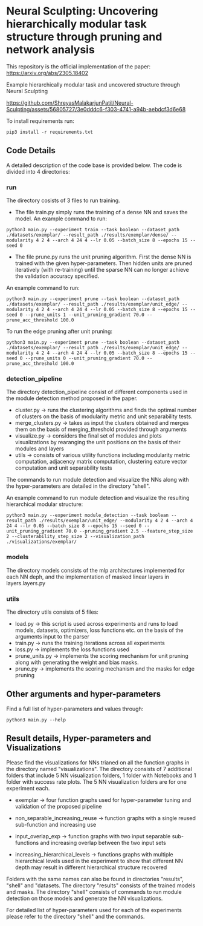 # Neural Sculpting: Uncovering hierarchically modular task structure through pruning and network analysis


This repository is the official implementation of the paper: https://arxiv.org/abs/2305.18402

Example hierarchically modular task and uncovered structure through Neural Sculpting




https://github.com/ShreyasMalakarjunPatil/Neural-Sculpting/assets/56805727/3e0dddc6-f303-4741-a94b-aebdcf3d6e68




To install requirements run:

```setup
pip3 install -r requirements.txt
```

## Code Details 

A detailed description of the code base is provided below. 
The code is divided into 4 directories:

### run

The directory cosists of 3 files to run training. 

* The file train.py simply runs the training of a dense NN and saves the model. 
An example command to run: 

```
python3 main.py --experiment train --task boolean --dataset_path ./datasets/exemplar/ --result_path ./results/exemplar/dense/ --modularity 4 2 4 --arch 4 24 4 --lr 0.05 --batch_size 8 --epochs 15 --seed 0 
```
* The file prune.py runs the unit pruning algorithm. First the dense NN is trained with the given hyper-parameters. Then hidden units are pruned iteratively (with re-training) until the sparse NN can no longer achieve the validation accuracy specified. 

An example command to run:
```
python3 main.py --experiment prune --task boolean --dataset_path ./datasets/exemplar/ --result_path ./results/exemplar/unit_edge/ --modularity 4 2 4 --arch 4 24 4 --lr 0.05 --batch_size 8 --epochs 15 --seed 0 --prune_units 1 --unit_pruning_gradient 70.0 --prune_acc_threshold 100.0
```
To run the edge pruning after unit pruning:
```
python3 main.py --experiment prune --task boolean --dataset_path ./datasets/exemplar/ --result_path ./results/exemplar/unit_edge/ --modularity 4 2 4 --arch 4 24 4 --lr 0.05 --batch_size 8 --epochs 15 --seed 0 --prune_units 0 --unit_pruning_gradient 70.0 --prune_acc_threshold 100.0
```
 
### detection_pipeline

The directory detection_pipeline consist of different components used in the module detection method proposed in the paper.

* cluster.py -> runs the clustering algorithms and finds the optimal number of clusters on the basis of modularity metric and unit separability tests.
* merge_clusters.py -> takes as input the clusters obtained and merges them on the basis of merging_threshold provided through arguments
* visualize.py -> considers the final set of modules and plots visualizations by rearanging the unit positions on the basis of their modules and layers
* utils -> consists of various utility functions including modularity metric computation, adjacency matrix computation, clustering eature vector computation and unit separability tests

The commands to run module detection and visualize the NNs along with the hyper-parameters are detailed in the directory "shell".

An example command to run module detection and visualize the resulting hierarchical modular structure: 
```
python3 main.py --experiment module_detection --task boolean --result_path ./results/exemplar/unit_edge/ --modularity 4 2 4 --arch 4 24 4 --lr 0.05 --batch_size 8 --epochs 15 --seed 0 --unit_pruning_gradient 70.0 --pruning_gradient 2.5 --feature_step_size 2 --clusterability_step_size 2 --visualization_path ./visualizations/exemplar/
```

### models

The directory models consists of the mlp architectures implemented for each NN deph, and the implementation of masked linear layers in layers.layers.py

### utils

The directory utils consists of 5 files:

* load.py -> this script is used across experiments and runs to load models, datasets, optimizers, loss functions etc. on the basis of the arguments input to the parser
* train.py -> runs the training iterations across all experiments
* loss.py -> implements the loss functions used
* prune_units.py -> implements the scoring mechanism for unit pruning along with generating the weight and bias masks.
* prune.py -> implements the scoring mechanism and the masks for edge pruning

## Other arguments and hyper-parameters

Find a full list of hyper-parameters and values through:
```
python3 main.py --help
```

## Result details, Hyper-parameters and Visualizations

Please find the visualizations for NNs trianed on all the function graphs in the directory named "visualizations". 
The directory consists of 7 additional folders that include 5 NN visualization folders, 1 folder with Notebooks and 1 folder with success rate plots. 
The 5 NN visualization folders are for one experiment each. 

* exemplar -> four function graphs used for hyper-parameter tuning and validation of the proposed pipeline

* non_separable_increasing_reuse -> function graphs with a single reused sub-function and increasing use

* input_overlap_exp -> function graphs with two input separable sub-functions and increasing overlap between the two input sets

* increasing_hierarchical_levels -> functions graphs with multiple hierarchical levels used in the experiment to show that different NN depth may result in different hierarchical structure recovered

Folders with the same names can also be found in directories "results", "shell" and "datasets. 
The directory "results" consists of the trained models and masks. 
The directory "shell" consists of commands to run module detection on those models and generate the NN visualizations.

For detailed list of hyper-parameters used for each of the experiments please refer to the directory "shell" and the commands.
